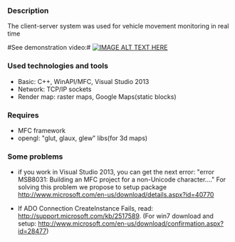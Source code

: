 ### Description ###
The client-server system was used for vehicle movement monitoring in real time 

#See demonstration video:#
 [![IMAGE ALT TEXT HERE](http://img.youtube.com/vi/jWkSbgRwfmw/0.jpg)](http://www.youtube.com/watch?v=jWkSbgRwfmw)

### Used technologies and tools ###
* Basic: C++, WinAPI/MFC, Visual Studio 2013
* Network: TCP/IP sockets
* Render map: raster maps, Google Maps(static blocks)

### Requires ###
* MFC framework
* opengl: "glut, glaux, glew" libs(for 3d maps)

### Some problems ###
- if you work in Visual Studio 2013, you can get the next error: "error MSB8031: Building an MFC project for a non-Unicode character...."
  For solving this problem we propose to setup package http://www.microsoft.com/en-us/download/details.aspx?id=40770

- If ADO Connection CreateInstance Fails, read: http://support.microsoft.com/kb/2517589. (For win7 download and setup: http://www.microsoft.com/en-us/download/confirmation.aspx?id=28477)